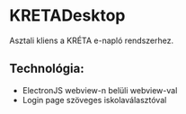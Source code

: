 # KRETADesktop
Asztali kliens a KRÉTA e-napló rendszerhez.

## Technológia:
- ElectronJS webview-n belüli webview-val
- Login page szöveges iskolaválasztóval
